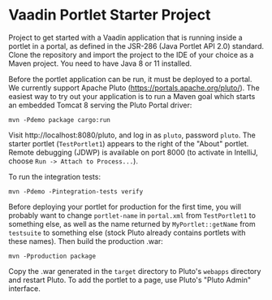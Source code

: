 # Vaadin Portlet Starter Project
Project to get started with a Vaadin application that is running inside a 
portlet in a portal, as defined in the JSR-286 (Java Portlet API 2.0) standard.
Clone the repository and import the project to the IDE of your choice as a Maven
project. You need to have Java 8 or 11 installed.

Before the portlet application can be run, it must be deployed to a portal. 
We currently support Apache Pluto (https://portals.apache.org/pluto/). The
easiest way to try out your application is to run a Maven goal which starts an 
embedded Tomcat 8 serving the Pluto Portal driver:

`mvn -Pdemo package cargo:run`

Visit http://localhost:8080/pluto, and log in as `pluto`, password `pluto`.
The starter portlet (`TestPortlet1`) appears to the right of the "About" 
portlet. Remote debugging (JDWP) is available on port 8000 (to activate
in IntelliJ, choose `Run -> Attach to Process...`). 

To run the integration tests:

`mvn -Pdemo -Pintegration-tests verify` 

Before deploying your portlet for production for the first time, you will
probably want to change `portlet-name` in `portal.xml` from `TestPortlet1` to
something else, as well as the name returned by `MyPortlet::getName` from
`testsuite` to something else (stock Pluto already contains portlets with
these names). Then build the production .war:

`mvn -Pproduction package`

Copy the .war generated in the `target` directory to Pluto's `webapps` 
directory and restart Pluto. To add the portlet to a page, use Pluto's 
"Pluto Admin" interface.
